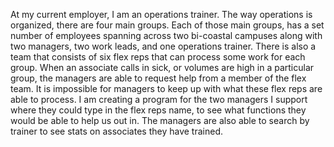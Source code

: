   At my current employer, I am an operations trainer. The way operations is organized, there are four main groups. Each of those main groups, has a set number of employees spanning across two bi-coastal campuses along with two managers, two work leads, and one operations trainer. There is also a team that consists of six flex reps that can process some work for each group. When an associate calls in sick, or volumes are high in a particular group, the managers are able to request help from a member of the flex team. It is impossible for managers to keep up with what these flex reps are able to process.
  I am creating a program for the two managers I support where they could type in the flex reps name, to see what functions they would be able to help us out in. The managers are also able to search by trainer to see stats on associates they have trained.
